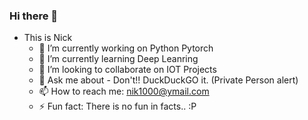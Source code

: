 ### Hi there 👋
- This is Nick
  - 🔭 I’m currently working on Python Pytorch
  - 🌱 I’m currently learning Deep Leanring
  - 👯 I’m looking to collaborate on IOT Projects
  - 💬 Ask me about - Don't!! DuckDuckGO it. (Private Person alert)
  - 📫 How to reach me: nik1000@ymail.com
  - ⚡ Fun fact: There is no fun in facts.. :P
<!--
**niksqwerty/niksqwerty** is a ✨ _special_ ✨ repository because its `README.md` (this file) appears on your GitHub profile.

Here are some ideas to get you started:

- 🔭 I’m currently working on ...
- 🌱 I’m currently learning ...
- 👯 I’m looking to collaborate on ...
- 🤔 I’m looking for help with ...
- 💬 Ask me about ...
- 📫 How to reach me: ...
- 😄 Pronouns: ...
- ⚡ Fun fact: ...
-->
